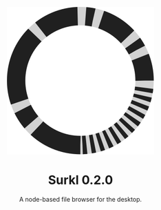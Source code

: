 <div align="center">
    
<p>
<img src="share/logo/scalable/surkl.svg" >
</p>

Surkl 0.2.0
===========

A node-based file browser for the desktop.

</div>
